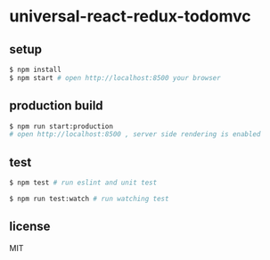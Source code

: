 # universal-react-redux-todomvc

## setup
```sh
$ npm install
$ npm start # open http://localhost:8500 your browser
```

## production build
```sh
$ npm run start:production
# open http://localhost:8500 , server side rendering is enabled
```

## test
```sh
$ npm test # run eslint and unit test

$ npm run test:watch # run watching test
```

## license
MIT
